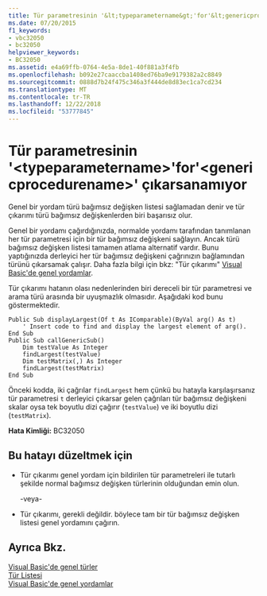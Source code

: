 ```yaml
---
title: Tür parametresinin '&lt;typeparametername&gt;'for'&lt;genericprocedurename&gt;' çıkarsanamıyor
ms.date: 07/20/2015
f1_keywords:
- vbc32050
- bc32050
helpviewer_keywords:
- BC32050
ms.assetid: e4a69ffb-0764-4e5a-8de1-40f881a3f4fb
ms.openlocfilehash: b092e27caaccba1408ed76ba9e9179382a2c8849
ms.sourcegitcommit: 0888d7b24f475c346a3f444de8d83ec1ca7cd234
ms.translationtype: MT
ms.contentlocale: tr-TR
ms.lasthandoff: 12/22/2018
ms.locfileid: "53777845"
---
```

# <a name="type-parameter-lttypeparameternamegt-for-ltgenericprocedurenamegt-cannot-be-inferred"></a>Tür parametresinin '&lt;typeparametername&gt;'for'&lt;genericprocedurename&gt;' çıkarsanamıyor
Genel bir yordam türü bağımsız değişken listesi sağlamadan denir ve tür çıkarımı türü bağımsız değişkenlerden biri başarısız olur.  
  
 Genel bir yordamı çağırdığınızda, normalde yordamı tarafından tanımlanan her tür parametresi için bir tür bağımsız değişkeni sağlayın. Ancak türü bağımsız değişken listesi tamamen atlama alternatif vardır. Bunu yaptığınızda derleyici her tür bağımsız değişkeni çağrınızın bağlamından türünü çıkarsamak çalışır. Daha fazla bilgi için bkz: "Tür çıkarımı" [Visual Basic'de genel yordamlar](../../visual-basic/programming-guide/language-features/data-types/generic-procedures.md).  
  
 Tür çıkarımı hatanın olası nedenlerinden biri dereceli bir tür parametresi ve arama türü arasında bir uyuşmazlık olmasıdır. Aşağıdaki kod bunu göstermektedir.  
  
```  
Public Sub displayLargest(Of t As IComparable)(ByVal arg() As t)  
    ' Insert code to find and display the largest element of arg().  
End Sub  
Public Sub callGenericSub()  
    Dim testValue As Integer  
    findLargest(testValue)  
    Dim testMatrix(,) As Integer  
    findLargest(testMatrix)  
End Sub  
```  
  
 Önceki kodda, iki çağrılar `findLargest` hem çünkü bu hatayla karşılaşırsanız tür parametresi `t` derleyici çıkarsar gelen çağrıları tür bağımsız değişkeni skalar oysa tek boyutlu dizi çağırır (`testValue`) ve iki boyutlu dizi (`testMatrix`).  
  
 **Hata Kimliği:** BC32050  
  
## <a name="to-correct-this-error"></a>Bu hatayı düzeltmek için  
  
-   Tür çıkarımı genel yordam için bildirilen tür parametreleri ile tutarlı şekilde normal bağımsız değişken türlerinin olduğundan emin olun.  
  
     -veya-  
  
-   Tür çıkarımı, gerekli değildir. böylece tam bir tür bağımsız değişken listesi genel yordamını çağırın.  
  
## <a name="see-also"></a>Ayrıca Bkz.  
 [Visual Basic'de genel türler](../../visual-basic/programming-guide/language-features/data-types/generic-types.md)  
 [Tür Listesi](../../visual-basic/language-reference/statements/type-list.md)  
 [Visual Basic'de genel yordamlar](../../visual-basic/programming-guide/language-features/data-types/generic-procedures.md)
